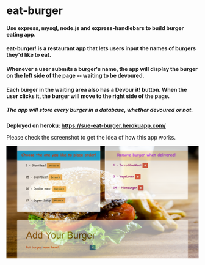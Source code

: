 # eat-burger
#### Use express, mysql, node.js and express-handlebars to build burger eating app. ####

#### eat-burger! is a restaurant app that lets users input the names of burgers they'd like to eat. ####

#### Whenever a user submits a burger's name, the app will display the burger on the left side of the page -- waiting to be devoured. ####

#### Each burger in the waiting area also has a Devour it! button. When the user clicks it, the burger will move to the right side of the page. ####

##### The app will store every burger in a database, whether devoured or not. ####

**Deployed on heroku: https://sue-eat-burger.herokuapp.com/**

Please check the screenshot to get the idea of how this app works.

![screenshot](public/assets/image/ssh1.png)

